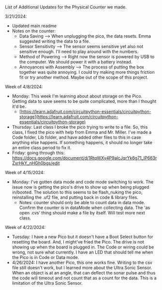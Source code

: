 List of Additional Updates for the Physical Counter we made.


3/21/2024:
- Updated main readme 
- Notes on the counter:
     - Data Saving --> When unplugging the pico, the data resets. Emma suggested writing the data to a file.
     - Sensor Sensitivity --> The sensor seems sensitive yet also not sensitive enough. I'll need to play around with the numbers.
     - Method of Powering --> Right now the sensor is powered by USB to the computer. We should power it with a battery instead.
     - Annoyances with Assembly --> The process of putting the box together was quite annoying. I could try making more things friction fit or try another method. Maybe out of the scope of this project.
 
Week of 4/8/2024:
- Monday: This week I'm learning about about storage on the Pico. Getting data to save seems to be quite complicated, more than I thought it'd be.
     - [https://learn.adafruit.com/circuitpython-essentials/circuitpython-storage](https://learn.adafruit.com/circuitpython-essentials/circuitpython-storage)
- Thursday: Last class I broke the pico trying to write to a file. So, this class, I fixed the pico with help from Emma and Mr. Miller. I've made a Code folder, Lib folder, and have added other files to this in case anything else happens. If something happens, it should no longer take an entire class period to fix it.
- Friday: going through this: https://docs.google.com/document/d/1RtqWXy4P9aIcJqrYk6g71_IP663rZxrHkY_nHGh0bgs/edit

Week of 4/15/2024:
- Monday: I've gotten data mode and code mode switching to work. The issue now is getting the pico's drive to show up when being plugged in/booted. The solution to this seems to be flash_nuking the pico, reinstalling the .uf2 file, and putting back in code & library files.
   - Notes: counter should only be able to count data in data mode. Confirm the counter is in dataMode when collecting data. The 'as open .cvs' thing should make a file by itself. Will test more next class.

Week of 4/22/2024:
- Tuesday: I have a new Pico but it doesn't have a Boot Select button for resetting the board. And, I might've fried the Pico. The drive is not showing up when the board is plugged in. The Code or wiring could be wrong, not sure what currently. I have an LED that should tell me when the Pico is in Code or Data mode.
- 4/26/2024: I have another Pico, this one works fine. Writing to the csv file still doesn't work, but I learned more about the Ultra Sonic Sensor. When an object is at an angle, that can deflect the sonar pulse and thus the code will timeout and not count that as a count for the data. This is a limitation of the Ultra Sonic Sensor.
